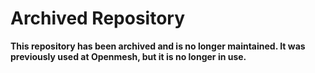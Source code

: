 # Archived Repository

**This repository has been archived and is no longer maintained. It was previously used at Openmesh, but it is no longer in use.**
